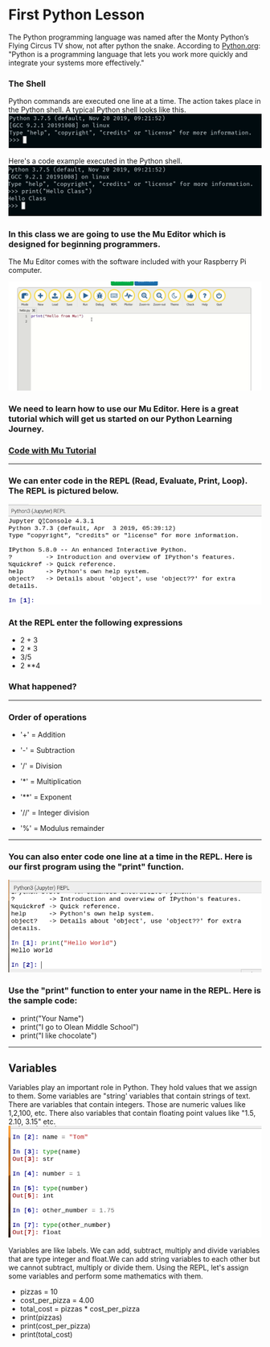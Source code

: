 # First Python Lesson
The Python programming language was named after the Monty
Python’s Flying Circus TV show, not after python the snake.
According to [Python.org](https://python.org): "Python is a programming language that lets you work more quickly and integrate your systems more effectively."
### The Shell
Python commands are executed one line at a time. The action takes place in the Python shell. A typical Python shell looks like this. 
![Python Shell](https://github.com/donwatkins/PyGirls4Good/blob/master/Images/PythonShell1.png)

Here's a code example executed in the Python shell. 
![Hello Class](https://github.com/donwatkins/PyGirls4Good/blob/master/Images/PythonShell2.png)

### In this class we are going to use the Mu Editor which is designed for beginning programmers. 
The Mu Editor comes with the software included with your Raspberry Pi computer.

![Code with Mu](https://github.com/donwatkins/PyGirls4Good/blob/master/Images/CodeWithMu.png)

### We need to learn how to use our Mu Editor. Here is a great tutorial which will get us started on our Python Learning Journey. 
### [Code with Mu Tutorial](https://codewith.mu/en/tutorials/1.0/start)

____
### We can enter code in the REPL (Read, Evaluate, Print, Loop). The REPL is pictured below. 
![REPL](https://github.com/donwatkins/PyGirls4Good/blob/master/Images/Mu_REPL.png)


### At the REPL enter the following expressions
* 2 + 3
* 2 * 3 
* 3/5
* 2 **4
### What happened? 
----
### Order of operations
* '+' = Addition

* '-' = Subtraction

* '/' = Division

* '*' = Multiplication

* '**' = Exponent

* '//' = Integer division

* '%' = Modulus remainder
----
### You can also enter code one line at a time in the REPL. Here is our first program using the "print" function. 
![Hello World](https://github.com/donwatkins/PyGirls4Good/blob/master/Images/HelloWorld.png)

### Use the "print" function to enter your name in the REPL. Here is the sample code: 
* print("Your Name")
* print("I go to Olean Middle School")
* print("I like chocolate")

---
## Variables
 Variables play an important role in Python. They hold values that we assign to them. Some variables are "string' variables that contain strings of text. There are variables that contain integers. Those are numeric values like 1,2,100, etc. There also variables that contain floating point values like "1.5, 2.10, 3.15" etc. 
![Variables by Type](https://github.com/donwatkins/PyGirls4Good/blob/master/Images/variable_types.png)

Variables are like labels. We can add, subtract, multiply and divide variables that are type integer and float.We can add string variables to each other but we cannot subtract, multiply or divide them. Using the REPL, let's assign some variables and perform some mathematics with them. 
* pizzas = 10
* cost_per_pizza = 4.00
* total_cost = pizzas * cost_per_pizza
* print(pizzas)
* print(cost_per_pizza)
* print(total_cost)





